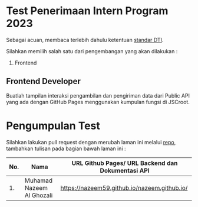 # Test Penerimaan Intern Program 2023

Sebagai acuan, membaca terlebih dahulu ketentuan [standar DTI](../README.md).

Silahkan memilih salah satu dari pengembangan yang akan dilakukan :
1. Frontend 

## Frontend Developer

Buatlah tampilan interaksi pengambilan dan pengiriman data dari Public API yang ada dengan GitHub Pages menggunakan kumpulan fungsi di JSCroot.

# Pengumpulan Test

Silahkan lakukan pull request dengan merubah laman ini melalui [repo](https://github.com/ditif/devops), tambahkan tulisan pada bagian bawah laman ini :

|No.| Nama | URL Github Pages/ URL Backend dan Dokumentasi API|
|---|---|---|
|1. |Muhamad Nazeem Al Ghozali | https://nazeem59.github.io/nazeem.github.io/|


